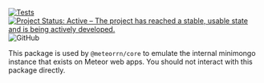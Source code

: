 [![Tests](https://github.com/meteorrn/minimongo-cache/actions/workflows/tests.yml/badge.svg)](https://github.com/meteorrn/minimongo-cache/actions/workflows/tests.yml)
[![Project Status: Active – The project has reached a stable, usable state and is being actively developed.](https://www.repostatus.org/badges/latest/active.svg)](https://www.repostatus.org/#active)
![GitHub](https://img.shields.io/github/license/meteorrn/minimongo-cache)

This package is used by `@meteorrn/core` to emulate the internal minimongo instance that exists on Meteor web apps. You should not interact with this package directly.
